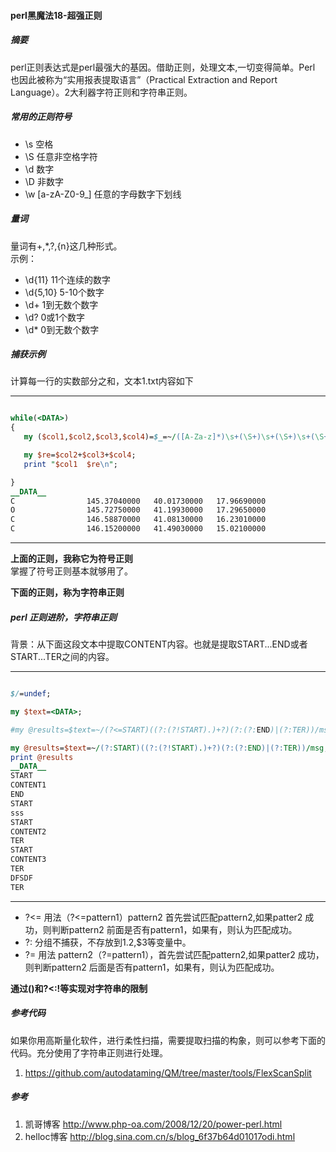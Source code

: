 #### perl黑魔法18-超强正则

##### 摘要
perl正则表达式是perl最强大的基因。借助正则，处理文本,一切变得简单。Perl 也因此被称为“实用报表提取语言”（Practical Extraction and Report Language）。2大利器字符正则和字符串正则。


##### 常用的正则符号
- \s  空格
- \S  任意非空格字符
- \d  数字
- \D  非数字
- \w  [a-zA-Z0-9_] 任意的字母数字下划线

##### 量词
量词有+,*,?,{n}这几种形式。  
示例：  
- \d{11}   11个连续的数字
- \d{5,10} 5-10个数字
- \d+      1到无数个数字
- \d?      0或1个数字
- \d*      0到无数个数字

##### 捕获示例  

计算每一行的实数部分之和，文本1.txt内容如下

---
```perl

while(<DATA>)
{
   my ($col1,$col2,$col3,$col4)=$_=~/([A-Za-z]*)\s+(\S+)\s+(\S+)\s+(\S+)/;

   my $re=$col2+$col3+$col4;
   print "$col1  $re\n";

}
__DATA__
C                145.37040000   40.01730000   17.96690000
O                145.72750000   41.19930000   17.29650000
C                146.58870000   41.08130000   16.23010000
C                146.15200000   41.49030000   15.02100000
```
---

**上面的正则，我称它为符号正则**  
掌握了符号正则基本就够用了。

**下面的正则，称为字符串正则**

##### perl 正则进阶，字符串正则
背景：从下面这段文本中提取CONTENT内容。也就是提取START...END或者START...TER之间的内容。

---
```perl

$/=undef;

my $text=<DATA>;

#my @results=$text=~/(?<=START)((?:(?!START).)+?)(?:(?:END)|(?:TER))/msg;

my @results=$text=~/(?:START)((?:(?!START).)+?)(?:(?:END)|(?:TER))/msg;
print @results
__DATA__
START
CONTENT1
END
START
sss
START
CONTENT2
TER
START
CONTENT3
TER
DFSDF
TER
```
---

- ?<=  用法（?<=pattern1）pattern2 首先尝试匹配pattern2,如果patter2 成功，则判断pattern2 前面是否有pattern1，如果有，则认为匹配成功。  
- ?: 分组不捕获，不存放到$1.$2,$3等变量中。  
- ?= 用法 pattern2（?=pattern1），首先尝试匹配pattern2,如果patter2 成功，则判断pattern2 后面是否有pattern1，如果有，则认为匹配成功。

**通过()和?<:!等实现对字符串的限制**

##### 参考代码
如果你用高斯量化软件，进行柔性扫描，需要提取扫描的构象，则可以参考下面的代码。充分使用了字符串正则进行处理。
1. https://github.com/autodataming/QM/tree/master/tools/FlexScanSplit


##### 参考
1. 凯哥博客
http://www.php-oa.com/2008/12/20/power-perl.html
2. helloc博客
http://blog.sina.com.cn/s/blog_6f37b64d01017odi.html
